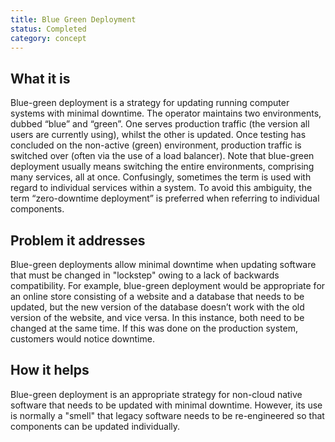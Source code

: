 ```yaml
---
title: Blue Green Deployment
status: Completed
category: concept
---
```


## What it is

Blue-green deployment is a strategy for updating running computer systems with minimal downtime. 
The operator maintains two environments, dubbed “blue” and “green”. 
One serves production traffic (the version all users are currently using), whilst the other is updated. 
Once testing has concluded on the non-active (green) environment, 
production traffic is switched over (often via the use of a load balancer). 
Note that blue-green deployment usually means switching the entire environments, comprising many services, all at once. 
Confusingly, sometimes the term is used with regard to individual services within a system. 
To avoid this ambiguity, the term “zero-downtime deployment” is preferred when referring to individual components.

## Problem it addresses

Blue-green deployments allow minimal downtime when updating software that must be changed in "lockstep" owing to a lack of backwards compatibility. 
For example, blue-green deployment would be appropriate for an online store 
consisting of a website and a database that needs to be updated, 
but the new version of the database doesn’t work with the old version of the website, and vice versa. 
In this instance, both need to be changed at the same time. 
If this was done on the production system, customers would notice downtime.

## How it helps

Blue-green deployment is an appropriate strategy for non-cloud native software that needs to be updated with minimal downtime. 
However, its use is normally a "smell" that legacy software needs to be re-engineered so that components can be updated individually.
